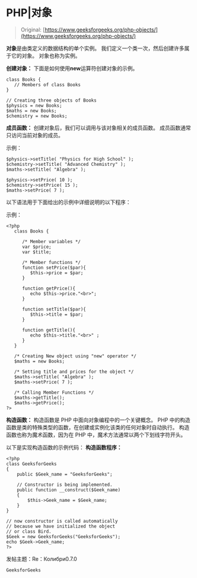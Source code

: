 # PHP|对象

> Original: [https://www.geeksforgeeks.org/php-objects/](https://www.geeksforgeeks.org/php-objects/)

**对象**是由类定义的数据结构的单个实例。 我们定义一个类一次，然后创建许多属于它的对象。 对象也称为实例。

**创建对象：**
下面是如何使用**new**运算符创建对象的示例。

```
class Books {
   // Members of class Books
}

// Creating three objects of Books
$physics = new Books;
$maths = new Books;
$chemistry = new Books;

```

**成员函数：**
创建对象后，我们可以调用与该对象相关的成员函数。 成员函数通常只访问当前对象的成员。

示例：

```
$physics->setTitle( "Physics for High School" );
$chemistry->setTitle( "Advanced Chemistry" );
$maths->setTitle( "Algebra" );

$physics->setPrice( 10 );
$chemistry->setPrice( 15 );
$maths->setPrice( 7 );
```

以下语法用于下面给出的示例中详细说明的以下程序：

示例：

```
<?php
   class Books {

      /* Member variables */
      var $price;
      var $title;

      /* Member functions */
      function setPrice($par){
         $this->price = $par;
      }

      function getPrice(){
         echo $this->price."<br>";
      }

      function setTitle($par){
         $this->title = $par;
      }

      function getTitle(){
         echo $this->title."<br>" ;
      }
   }

   /* Creating New object using "new" operator */
   $maths = new Books;

   /* Setting title and prices for the object */
   $maths->setTitle( "Algebra" );
   $maths->setPrice( 7 );

   /* Calling Member Functions */  
   $maths->getTitle();
   $maths->getPrice();
?>
```

**构造函数：**
构造函数是 PHP 中面向对象编程中的一个关键概念。 PHP 中的构造函数是类的特殊类型的函数，在创建或实例化该类的任何对象时自动执行。
构造函数也称为魔术函数，因为在 PHP 中，魔术方法通常以两个下划线字符开头。

以下是实现构造函数的示例代码：
**构造函数程序：**

```
<?php
class GeeksforGeeks
{    
    public $Geek_name = "GeeksforGeeks";

    // Constructor is being implemented.
    public function __construct($Geek_name)
    {
        $this->Geek_name = $Geek_name;
    }
}

// now constructor is called automatically 
// because we have initialized the object
// or class Bird.
$Geek = new GeeksforGeeks("GeeksforGeeks"); 
echo $Geek->Geek_name;
?>
```

发帖主题：Re：Колибри0.7.0

```
GeeksforGeeks
```
